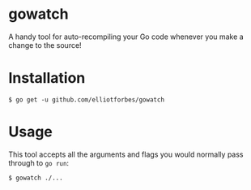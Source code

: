 gowatch
==========

A handy tool for auto-recompiling your Go code whenever you make a change to the source!

# Installation

```
$ go get -u github.com/elliotforbes/gowatch
```

# Usage

This tool accepts all the arguments and flags you would normally pass through to `go run`:

```
$ gowatch ./... 
```